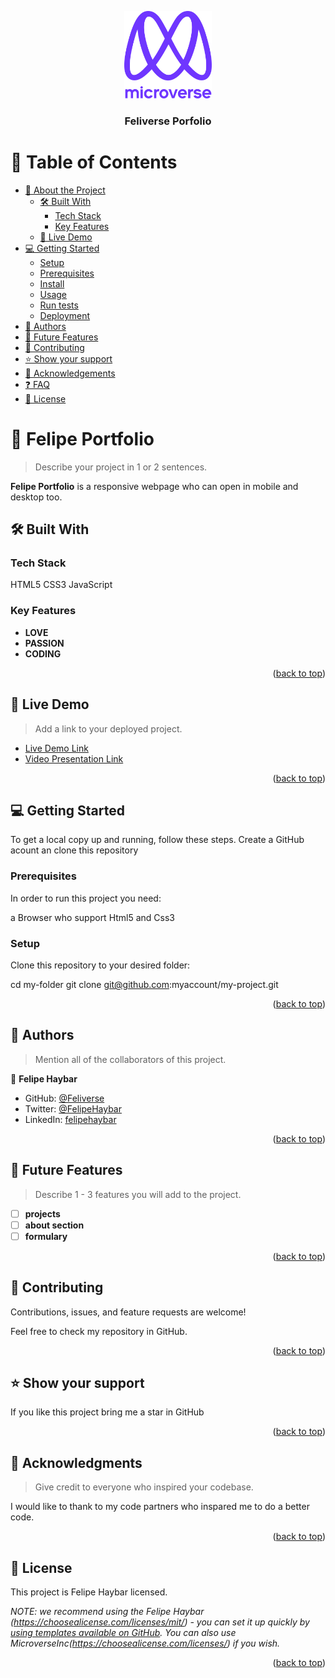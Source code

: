 <a name="readme-top"></a>

<!--
HOW TO USE:
This is an example of how you may give instructions on setting up your project locally.

Modify this file to match your project and remove sections that don't apply.

REQUIRED SECTIONS:
- Table of Contents
- About the Project
  - Built With
  - Live Demo
- Getting Started
- Authors
- Future Features
- Contributing
- Show your support
- Acknowledgements
- License

After you're finished please remove all the comments and instructions!
-->

<div align="center">

  <img src="murple_logo.png" alt="logo" width="140"  height="auto" />
  <br/>

  <h3><b>Feliverse Porfolio</b></h3>

</div>

<!-- TABLE OF CONTENTS -->

# 📗 Table of Contents

- [📖 About the Project](#about-project)
  - [🛠 Built With](#built-with)
    - [Tech Stack](#tech-stack)
    - [Key Features](#key-features)
  - [🚀 Live Demo](#live-demo)
- [💻 Getting Started](#getting-started)
  - [Setup](#setup)
  - [Prerequisites](#prerequisites)
  - [Install](#install)
  - [Usage](#usage)
  - [Run tests](#run-tests)
  - [Deployment](#triangular_flag_on_post-deployment)
- [👥 Authors](#authors)
- [🔭 Future Features](#future-features)
- [🤝 Contributing](#contributing)
- [⭐️ Show your support](#support)
- [🙏 Acknowledgements](#acknowledgements)
- [❓ FAQ](#faq)
- [📝 License](#license)

<!-- PROJECT DESCRIPTION -->

# 📖 Felipe Portfolio <a name="about-project"></a>

> Describe your project in 1 or 2 sentences.

**Felipe Portfolio** is a responsive webpage who can open in mobile and desktop too.

## 🛠 Built With <a name="built-with"></a>

### Tech Stack <a name="tech-stack"></a>

HTML5  CSS3 JavaScript


<!-- Features -->

### Key Features <a name="key-features"></a>


- **LOVE**
- **PASSION**
- **CODING**

<p align="right">(<a href="#readme-top">back to top</a>)</p>

<!-- LIVE DEMO -->

## 🚀 Live Demo <a name="live-demo"></a>

> Add a link to your deployed project.

- [Live Demo Link](https://feliverse.github.io/Felipe-Portfolio/#)
- [Video Presentation Link](https://www.loom.com/share/bfc5c15b71f74e70aa311af2bf8c5001)

<p align="right">(<a href="#readme-top">back to top</a>)</p>

<!-- GETTING STARTED -->

## 💻 Getting Started <a name="getting-started"></a>


To get a local copy up and running, follow these steps.
Create a GitHub acount an clone this repository

### Prerequisites

In order to run this project you need:

a Browser who support Html5 and Css3

<!--
Example command:

```sh
 gem install rails
```
 -->

### Setup

Clone this repository to your desired folder:


  cd my-folder
  git clone git@github.com:myaccount/my-project.git

<p align="right">(<a href="#readme-top">back to top</a>)</p>

<!-- AUTHORS -->

## 👥 Authors <a name="authors"></a>

> Mention all of the collaborators of this project.

👤 **Felipe Haybar**

- GitHub: [@Feliverse](https://github.com/Feliverse)
- Twitter: [@FelipeHaybar](https://twitter.com/FelipeHaybar)
- LinkedIn: [felipehaybar](https://linkedin.com/in/felipehaybar)

<p align="right">(<a href="#readme-top">back to top</a>)</p>

<!-- FUTURE FEATURES -->

## 🔭 Future Features <a name="future-features"></a>

> Describe 1 - 3 features you will add to the project.

- [ ] **projects**
- [ ] **about section**
- [ ] **formulary**

<p align="right">(<a href="#readme-top">back to top</a>)</p>

<!-- CONTRIBUTING -->

## 🤝 Contributing <a name="contributing"></a>

Contributions, issues, and feature requests are welcome!

Feel free to check my repository in GitHub.

<p align="right">(<a href="#readme-top">back to top</a>)</p>

<!-- SUPPORT -->

## ⭐️ Show your support <a name="support"></a>



If you like this project bring me a star in GitHub

<p align="right">(<a href="#readme-top">back to top</a>)</p>

<!-- ACKNOWLEDGEMENTS -->

## 🙏 Acknowledgments <a name="acknowledgements"></a>

> Give credit to everyone who inspired your codebase.

I would like to thank to my code partners who inspared me to do a better code.

<p align="right">(<a href="#readme-top">back to top</a>)</p>

<!-- FAQ (optional) -->


<!-- LICENSE -->

## 📝 License <a name="license"></a>

This project is Felipe Haybar licensed.

_NOTE: we recommend using the Felipe Haybar (https://choosealicense.com/licenses/mit/) - you can set it up quickly by [using templates available on GitHub](https://docs.github.com/en/communities/setting-up-your-project-for-healthy-contributions/adding-a-license-to-a-repository). You can also use MicroverseInc(https://choosealicense.com/licenses/) if you wish._

<p align="right">(<a href="#readme-top">back to top</a>)</p>
